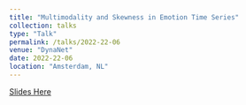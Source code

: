 ```yaml
---
title: "Multimodality and Skewness in Emotion Time Series"
collection: talks
type: "Talk"
permalink: /talks/2022-22-06
venue: "DynaNet"
date: 2022-22-06
location: "Amsterdam, NL"
---
```


[Slides Here](http://ryanoisin.github.io/files/Dynanet_RyanHaslbeckDablander.pdf)
